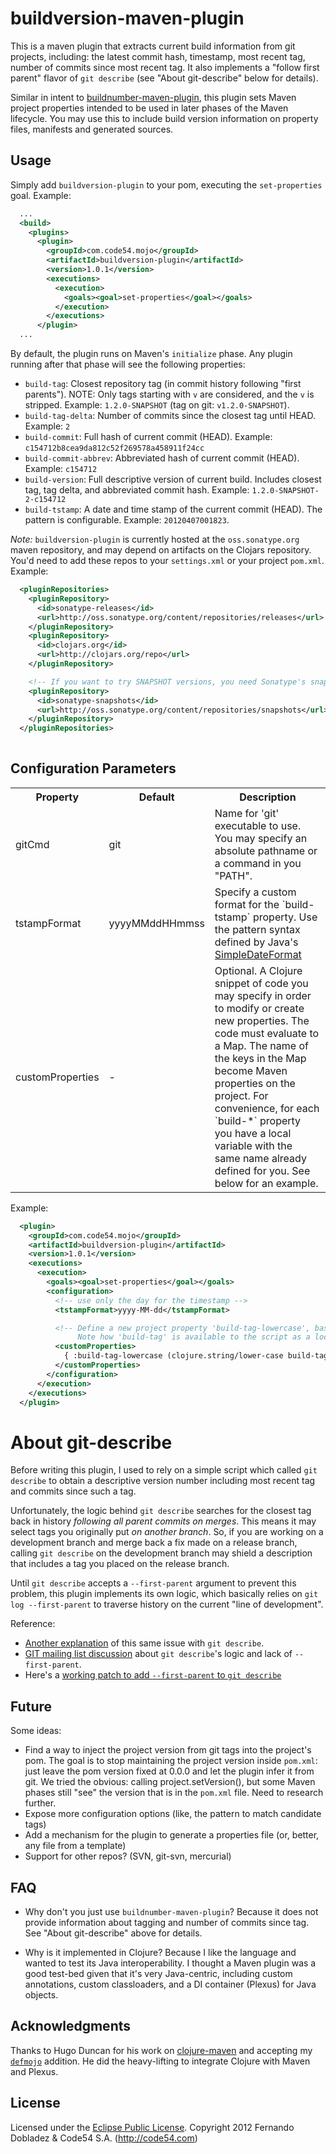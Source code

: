 # buildversion-maven-plugin

This is a maven plugin that extracts current build information from git
projects, including: the latest commit hash, timestamp, most recent tag, number
of commits since most recent tag. It also implements a "follow first parent"
flavor of `git describe` (see "About git-describe" below for details).

Similar in intent to
[buildnumber-maven-plugin](http://mojo.codehaus.org/buildnumber-maven-plugin/),
this plugin sets Maven project properties intended to be used in later phases of
the Maven lifecycle. You may use this to include build version information on
property files, manifests and generated sources.


## Usage

Simply add `buildversion-plugin` to your pom, executing the `set-properties` goal. Example:

```xml
  ...
  <build>
    <plugins>
      <plugin>
        <groupId>com.code54.mojo</groupId>
        <artifactId>buildversion-plugin</artifactId>
        <version>1.0.1</version>
        <executions>
          <execution>
            <goals><goal>set-properties</goal></goals>
          </execution>
        </executions>
      </plugin>
  ...
```

By default, the plugin runs on Maven's `initialize` phase. Any plugin running after that phase will see the following properties:

* `build-tag`: Closest repository tag (in commit history following "first parents"). NOTE: Only tags starting with `v` are considered, and the `v` is stripped. Example: `1.2.0-SNAPSHOT` (tag on git: `v1.2.0-SNAPSHOT`).
* `build-tag-delta`: Number of commits since the closest tag until HEAD. Example: `2`
* `build-commit`: Full hash of current commit (HEAD). Example: `c154712b8cea9da812c52f269578a458911f24cc`
* `build-commit-abbrev`: Abbreviated hash of current commit (HEAD). Example: `c154712`
* `build-version`: Full descriptive version of current build. Includes closest tag, tag delta, and abbreviated commit hash. Example: `1.2.0-SNAPSHOT-2-c154712`
* `build-tstamp`: A date and time stamp of the current commit (HEAD). The pattern is configurable. Example: `20120407001823`.


*Note:* `buildversion-plugin` is currently hosted at the `oss.sonatype.org` maven
repository, and may depend on artifacts on the Clojars repository. You'd need to
add these repos to your `settings.xml` or your project `pom.xml`. Example:

```xml
  <pluginRepositories>
    <pluginRepository>
      <id>sonatype-releases</id>
      <url>http://oss.sonatype.org/content/repositories/releases</url>
    </pluginRepository>
    <pluginRepository>
      <id>clojars.org</id>
      <url>http://clojars.org/repo</url>
    </pluginRepository>

    <!-- If you want to try SNAPSHOT versions, you need Sonatype's snapshots repo: -->
    <pluginRepository>
      <id>sonatype-snapshots</id>
      <url>http://oss.sonatype.org/content/repositories/snapshots</url>
    </pluginRepository>
  </pluginRepositories>
  
```


## Configuration Parameters

<table>
  <tr>
    <th>Property</th>
    <th>Default</th>
    <th>Description</th>
  </tr>
  <tr>
    <td>gitCmd</td>
    <td>git</td>
    <td>Name for 'git' executable to use. You may specify an absolute pathname or a command in you "PATH".</td>
  </tr>
  <tr>
    <td>tstampFormat</td>
    <td>yyyyMMddHHmmss</td>
    <td>Specify a custom format for the `build-tstamp` property. Use the pattern syntax defined by Java's <a href="http://docs.oracle.com/javase/6/docs/api/java/text/SimpleDateFormat.html">SimpleDateFormat</a></td>
  </tr>
  <tr>
    <td>customProperties</td>
    <td>-</td>
    <td>Optional. A Clojure snippet of code you may specify in order to modify or create new properties. The code must evaluate to a Map. The name of the keys in the Map become Maven properties on the project. For convenience, for each `build-*` property you have a local variable with the same name already defined for you. See below for an example.</td>
  </tr>
</table>


Example:

```xml
  <plugin>
    <groupId>com.code54.mojo</groupId>
    <artifactId>buildversion-plugin</artifactId>
    <version>1.0.1</version>
    <executions>
      <execution>
        <goals><goal>set-properties</goal></goals>
        <configuration>
          <!-- use only the day for the timestamp -->
          <tstampFormat>yyyy-MM-dd</tstampFormat>

          <!-- Define a new project property 'build-tag-lowercase', based on 'build-tag'
               Note how 'build-tag' is available to the script as a local variable. -->
          <customProperties>
            { :build-tag-lowercase (clojure.string/lower-case build-tag) }
          </customProperties>
        </configuration>
      </execution>
    </executions>
  </plugin>
```

# About git-describe

Before writing this plugin, I used to rely on a simple script which called `git
describe` to obtain a descriptive version number including most recent tag and
commits since such a tag.

Unfortunately, the logic behind `git describe` searches for the closest tag back
in history *following all parent commits on merges*. This means it may select
tags you originally put *on another branch*. So, if you are working on a
development branch and merge back a fix made on a release branch, calling `git
describe` on the development branch may shield a description that includes a tag
you placed on the release branch.

Until `git describe` accepts a `--first-parent` argument to prevent this
problem, this plugin implements its own logic, which basically relies on `git
log --first-parent` to traverse history on the current "line of development".

Reference:

 * [Another explanation](http://www.xerxesb.com/2010/git-describe-and-the-tale-of-the-wrong-commits/) of this same issue with `git describe`.
 * [GIT mailing list discussion](http://kerneltrap.org/mailarchive/git/2010/9/21/40071/thread) about `git describe`'s logic and lack of `--first-parent`.
 * Here's a [working patch to add `--first-parent` to `git describe`](https://github.com/git/git/tree/mrb/describe-first-parent)

## Future

Some ideas:

 * Find a way to inject the project version from git tags into the project's
  pom. The goal is to stop maintaining the project version inside
  `pom.xml`: just leave the pom version fixed at 0.0.0 and let the plugin infer it from
  git. We tried the obvious: calling project.setVersion(), but some Maven phases
  still "see" the version that is in the `pom.xml` file. Need to research
  further.
 * Expose more configuration options (like, the pattern to match candidate tags)
 * Add a mechanism for the plugin to generate a properties file (or, better, any
   file from a template)
 * Support for other repos? (SVN, git-svn, mercurial)

## FAQ

 * Why don't you just use `buildnumber-maven-plugin`?
 Because it does not provide information about tagging and number of commits
 since tag. See "About git-describe" above for details.

 * Why is it implemented in Clojure?
 Because I like the language and wanted to test its Java interoperability. I
 thought a Maven plugin was a good test-bed given that it's very Java-centric,
 including custom annotations, custom classloaders, and a DI container
 (Plexus) for Java objects.

## Acknowledgments

Thanks to Hugo Duncan for his work on
[clojure-maven](https://github.com/pallet/clojure-maven) and accepting my
[`defmojo`](https://github.com/pallet/clojure-maven/commit/1e41d02d32ec3430925765b2a88e2fce89d96307)
addition. He did the heavy-lifting to integrate Clojure with Maven and Plexus.

## License
Licensed under the [Eclipse Public License](http://www.eclipse.org/legal/epl-v10.html).
Copyright 2012 Fernando Dobladez & Code54 S.A. (http://code54.com)

